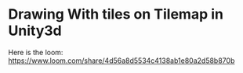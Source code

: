 # Drawing With tiles on Tilemap in Unity3d

Here is the loom: https://www.loom.com/share/4d56a8d5534c4138ab1e80a2d58b870b

